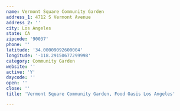 ```yaml
---
name: Vermont Square Community Garden
address_1: 4712 S Vermont Avenue
address_2: ''
city: Los Angeles
state: CA
zipcode: '90037'
phone: ''
latitude: '34.00009092600004'
longitude: '-118.29150677299998'
category: Community Garden
website: ''
active: 'Y'
daycode: ''
open: ''
close: ''
title: 'Vermont Square Community Garden, Food Oasis Los Angeles'

---
```

